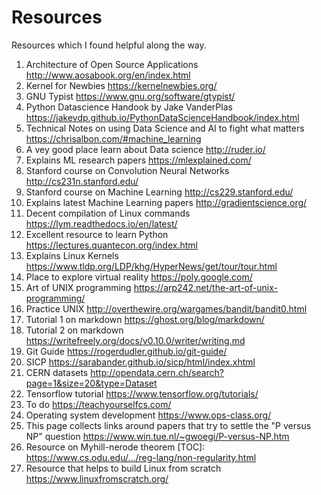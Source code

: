 # Resources
Resources which I found helpful along the way.

1. Architecture of Open Source Applications http://www.aosabook.org/en/index.html
2. Kernel for Newbies https://kernelnewbies.org/ 
3. GNU Typist https://www.gnu.org/software/gtypist/
4. Python Datascience Handook by Jake VanderPlas https://jakevdp.github.io/PythonDataScienceHandbook/index.html
5. Technical Notes on using Data Science and AI to fight what matters https://chrisalbon.com/#machine_learning
6. A vey good place learn about Data science http://ruder.io/
7. Explains ML research papers https://mlexplained.com/
8. Stanford course on Convolution Neural Networks http://cs231n.stanford.edu/
9. Stanford course on Machine Learning http://cs229.stanford.edu/
10. Explains latest Machine Learning papers http://gradientscience.org/
11. Decent compilation of Linux commands https://lym.readthedocs.io/en/latest/
12. Excellent resource to learn Python https://lectures.quantecon.org/index.html
13. Explains Linux Kernels https://www.tldp.org/LDP/khg/HyperNews/get/tour/tour.html
14. Place to explore virtual reality https://poly.google.com/
15. Art of UNIX programming https://arp242.net/the-art-of-unix-programming/
16. Practice UNIX http://overthewire.org/wargames/bandit/bandit0.html 
17. Tutorial 1 on markdown https://ghost.org/blog/markdown/ 
18. Tutorial 2 on markdown https://writefreely.org/docs/v0.10.0/writer/writing.md
19. Git Guide https://rogerdudler.github.io/git-guide/
20. SICP https://sarabander.github.io/sicp/html/index.xhtml
21. CERN datasets http://opendata.cern.ch/search?page=1&size=20&type=Dataset
22. Tensorflow tutorial https://www.tensorflow.org/tutorials/
23. To do https://teachyourselfcs.com/
24. Operating system development https://www.ops-class.org/
25. This page collects links around papers that try to settle the "P versus NP" question https://www.win.tue.nl/~gwoegi/P-versus-NP.htm
26. Resource on Myhill-nerode theorem [TOC]: https://www.cs.odu.edu/.../reg-lang/non-regularity.html
27. Resource that helps to build Linux from scratch https://www.linuxfromscratch.org/
